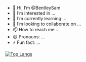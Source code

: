 - 👋 Hi, I’m @BentleySam
- 👀 I’m interested in ...
- 🌱 I’m currently learning ...
- 💞️ I’m looking to collaborate on ...
- 📫 How to reach me ...
- 😄 Pronouns: ...
- ⚡ Fun fact: ...

<!---
BentleySam/BentleySam is a ✨ special ✨ repository because its `README.md` (this file) appears on your GitHub profile.
You can click the Preview link to take a look at your changes.
--->

[![Top Langs](https://github-readme-stats-five-rho-16.vercel.app/api/top-langs/?username=BentleySam&count_private=true)](https://github.com/BentleySam/github-readme-stats)

